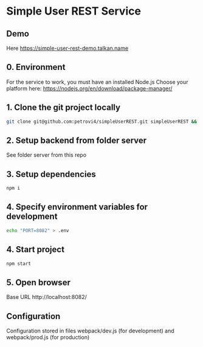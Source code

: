 # Simple User REST Service


## Demo
Here https://simple-user-rest-demo.talkan.name


## 0. Environment
For the service to work, you must have an installed Node.js
Choose your platform here: https://nodejs.org/en/download/package-manager/



## 1. Clone the git project locally
```bash
git clone git@github.com:petrovi4/simpleUserREST.git simpleUserREST && cd simpleUserREST/web
```


## 2. Setup backend from folder server
See folder server from this repo



## 3. Setup dependencies
```bash
npm i
```


## 4. Specify environment variables for development
```bash
echo "PORT=8082" > .env
```


## 4. Start project
```bash
npm start
```


## 5. Open browser
Base URL http://localhost:8082/


## Configuration
Configuration stored in files webpack/dev.js (for development) and webpack/prod.js (for production)

